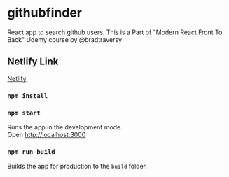 # githubfinder

React app to search github users. This is a Part of "Modern React Front To Back" Udemy course by @bradtraversy
## Netlify Link
[Netlify](https://githubfinder-test.netlify.com/)

### `npm install`

### `npm start`

Runs the app in the development mode.<br>
Open [http://localhost:3000](http://localhost:3000)

### `npm run build`

Builds the app for production to the `build` folder.<br>
